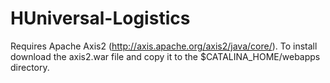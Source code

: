 HUniversal-Logistics
====================

Requires Apache Axis2 (http://axis.apache.org/axis2/java/core/).
To install download the axis2.war file and copy it to the 
$CATALINA_HOME/webapps directory.
